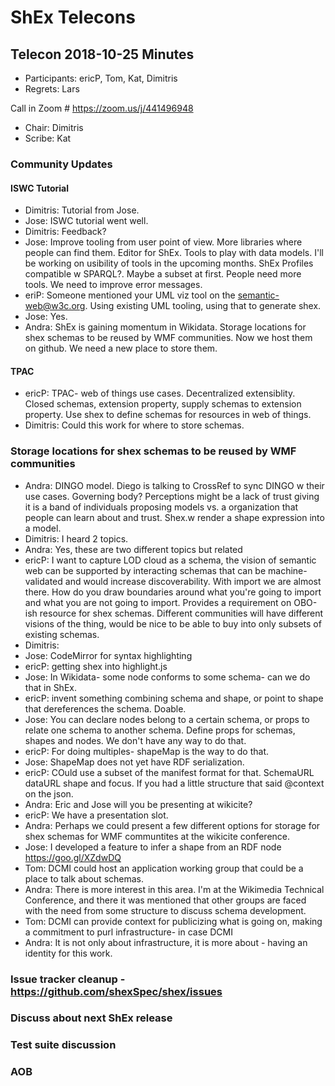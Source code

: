 # ShEx Telecons

## Telecon 2018-10-25  Minutes

* Participants: ericP, Tom, Kat, Dimitris
* Regrets: Lars

Call in Zoom # https://zoom.us/j/441496948

* Chair: Dimitris
* Scribe: Kat

### Community Updates

#### ISWC Tutorial
* Dimitris: Tutorial from Jose.
* Jose: ISWC tutorial went well.
* Dimitris: Feedback?
* Jose: Improve tooling from user point of view. More libraries where people can find them. Editor for ShEx. Tools to play with data models. I'll be working on usibility of tools in the upcoming months. ShEx Profiles compatible w SPARQL?. Maybe a subset at first. People need more tools. We need to improve error messages. 
* eriP: Someone mentioned your UML viz tool on the semantic-web@w3c.org. Using existing UML tooling, using that to generate shex.
* Jose: Yes.
* Andra: ShEx is gaining momentum in Wikidata. Storage locations for shex schemas to be reused by WMF communities. Now we host them on github. We need a new place to store them.

#### TPAC
* ericP: TPAC- web of things use cases. Decentralized extensiblity. Closed schemas, extension property, supply schemas to extension property. Use shex to define schemas for resources in web of things.
* Dimitris: Could this work for where to store schemas.

### Storage locations for shex schemas to be reused by WMF communities
* Andra: DINGO model. Diego is talking to CrossRef to sync DINGO w their use cases. Governing body? Perceptions might be a lack of  trust giving it is a band of individuals proposing models vs. a organization that people can learn about and trust. Shex.w render a shape expression into a model.  
* Dimitris: I heard 2 topics. 
* Andra: Yes, these are two different topics but related
* ericP: I want to capture LOD cloud as a schema, the vision of semantic web can be supported by interacting schemas that can be machine-validated and would increase discoverability. With import we are almost there. How do you draw boundaries around what you're going to import and what you are not going to import. Provides a requirement on OBO-ish resource for shex schemas. Different communities will have different visions of the thing, would be nice to be able to buy into only subsets of existing schemas.
* Dimitris: 
* Jose: CodeMirror for syntax highlighting
* ericP: getting shex into highlight.js
* Jose: In Wikidata- some node conforms to some schema- can we do that in ShEx. 
* ericP: invent something combining schema and shape, or point to shape that dereferences the schema. Doable. 
* Jose: You can declare nodes belong to a certain schema, or props to relate one schema to another schema. Define props for schemas, shapes and nodes. We don't have any way to do that.
* ericP: For doing multiples- shapeMap is the way to do that. 
* Jose: ShapeMap does not yet have RDF serialization.
* ericP: COuld use a subset of the manifest format for that. SchemaURL dataURL shape and focus. If you had a little structure that said @context on the json. 
* Andra: Eric and Jose will you be presenting at wikicite?
* ericP: We have a presentation slot.
* Andra: Perhaps we could present a few different options for storage for shex schemas for WMF communtites at the wikicite conference.
* Jose: I developed a feature to infer a shape from an RDF node
  https://goo.gl/XZdwDQ
* Tom: DCMI could host an application working group that could be a place to talk about schemas.
* Andra: There is more interest in this area. I'm at the Wikimedia Technical Conference, and there it was mentioned that other groups are faced with the need from some structure to discuss schema development.
* Tom: DCMI can provide context for publicizing what is going on, making a commitment to purl infrastructure- in case DCMI 
* Andra: It is not only about infrastructure, it is more about - having an identity for this work.  

### Issue tracker cleanup - https://github.com/shexSpec/shex/issues


### Discuss about next ShEx release


### Test suite discussion


### AOB

 
 
